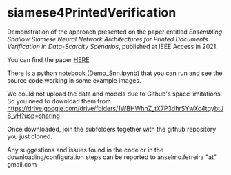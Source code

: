 # siamese4PrintedVerification

Demonstration of the approach presented on the paper entitled <i>Ensembling Shallow Siamese Neural Network Architectures for Printed Documents Verification in Data-Scarcity Scenarios</i>, published at IEEE Access in 2021.

You can find the paper <a href="https://ieeexplore.ieee.org/stamp/stamp.jsp?tp=&arnumber=9529175&tag=1">HERE</a>

There is a python notebook (Demo_Snn.ipynb) that you can run and see the source code working in some example images.

We could not upload the data and models due to Github's space limitations. So you need to download them from 
https://drive.google.com/drive/folders/1WBHWhnZ_tX7P3dhrSYwXc4tqybtJ8_vH?usp=sharing

Once downloaded, join the subfolders together with the github repository you just cloned.

Any suggestions and issues found in the code or in the downloading/configuration steps can be reported to anselmo.ferreira "at" gmail.com


